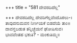 +++
title = "581 ದೇವರದಿದೆಲ್ಲ"

+++
ದೇವರದಿದೆಲ್ಲ ದೇವರಿಗೆಲ್ಲವೆಂದೊರಲು-।  
ತಾವುದನುಮವನ ನಿರ್ಣಯಕೆ ಬಿಡದೆಯೆ ತಾಂ॥  
ದಾವನ್ತಬಡುತ ತನ್ನಿಚ್ಛೆಯನೆ ಘೋಷಿಸುವ।  
ಭಾವವೆಂತಹ ಭಕುತಿ? - ಮಂಕುತಿಮ್ಮ॥  

